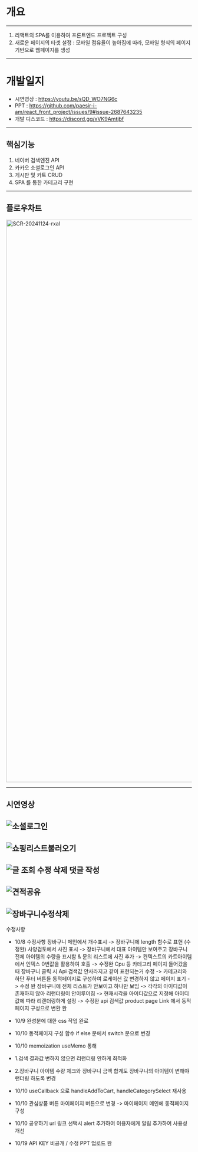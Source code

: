 # 개요
----
1. 리액트의 SPA를 이용하여 프론트엔드 프로젝트 구성
2. 새로운 페이지의 타겟 설정
: 모바일 점유율이 높아짐에 따라, 모바일 형식의 페이지 기반으로 웹페이지를 생성

----
# 개발일지
* 시연영상      : https://youtu.be/sQD_WO7NG6c
* PPT         : https://github.com/paesir-i-am/react_front_project/issues/9#issue-2687643235
* 개발 디스코드  : https://discord.gg/xVK9Amtjbf
----

## 핵심기능
1. 네이버 검색엔진 API
2. 카카오 소셜로그인 API
3. 게시판 및 카트 CRUD
4. SPA 를 통한 카테고리 구현
----

## 플로우차트

<img width="1525" alt="SCR-20241124-rxal" src="https://github.com/user-attachments/assets/9f4c8d81-add5-4ab5-b8b2-3da19ed12274">

----

## 시연영상

![소셜로그인](https://github.com/user-attachments/assets/1f477d10-88b4-492b-98e5-dbbcd7314ad0)
----
![쇼핑리스트불러오기](https://github.com/user-attachments/assets/2fb84ee3-46c5-47f7-98ae-71e17bdb79c0)
----
![글 조회 수정 삭제 댓글 작성 ](https://github.com/user-attachments/assets/338a4088-f7d3-4754-867f-46b7b465f85d)
----
![견적공유](https://github.com/user-attachments/assets/ce722728-b7a9-4c46-8831-b03bbcd13d13)
----
![장바구니수정삭제](https://github.com/user-attachments/assets/858c6a6f-a853-4fd3-9ae7-ef8baae2e567)
----














수정사항
   *   10/8 수정사항
        장바구니 메인에서 개수표시 -> 장바구니에 length 함수로 표현 (수정완)
        사양검토에서 사진 표시 -> 장바구니에서 대표 아이템만 보여주고 장바구니 전체 아이템의 수량을 표시함 & 문의 리스트에 사진 추가
        -> 컨텍스트의 카트아이템에서 인덱스 0번값을 활용하여 호출  -> 수정완
        Cpu 등 카테고리 페이지 들어갔을 때 장바구니 클릭 시 Api 검색값 안사라지고 같이 표현되는거 수정
        -> 카테고리와 하단 푸터 버튼들 동적페이지로 구성하여 로케이션 값 변경하지 않고 페이지 표기 -> 수정 완
        장바구니에 전체 리스트가 안보이고 하나만 보임
        -> 각각의 아이디값이 존재하지 않아 리랜더링이 안이루어짐
        -> 현재시각을 아이디값으로 지정해 아이디값에 따라 리랜더링하게 설정 -> 수정완
        api 검색값 product page Link 에서 동적페이지 구성으로 변환 완
   *  10/9 완성분에 대한 css 작업 완료
   *  10/10 동적페이지 구성 함수 if else 문에서 switch 문으로 변경
   *  10/10 memoization useMemo 통해
   *    1.검색 결과값 변하지 않으면 리랜더링 안하게 최적화
   *    2.장바구니 아이템 수량 체크와 장바구니 금액 합계도 장바구니의 아이템이 변해야 랜더링 하도록 변경
   *  10/10 useCallback 으로 handleAddToCart, handleCategorySelect 재사용
   *  10/10 관심상품 버튼 마이페이지 버튼으로 변경 -> 마이페이지 메인에 동적페이지 구성
   *  10/10 공유하기 url 링크 선택시 alert 추가하여 이용자에게 알림 추가하여 사용성 개선


* 10/19 API KEY 비공개 / 수정 PPT 업로드 완
